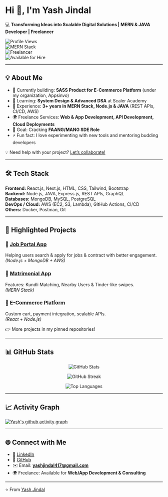 # Hi 👋, I'm Yash Jindal  

💻 **Transforming Ideas into Scalable Digital Solutions | MERN & JAVA Developer | Freelancer**  

![Profile Views](https://komarev.com/ghpvc/?username=yashjindal2711&color=blue)  
![MERN Stack](https://img.shields.io/badge/-MERN%20Stack-333333?style=flat&logo=mongodb&logoColor=47A248)  
![Freelancer](https://img.shields.io/badge/-Freelancer-blue?style=flat&logo=upwork)  
![Available for Hire](https://img.shields.io/badge/-Available%20for%20Hire-brightgreen)  

----

## 💡 About Me  
- 🔭 Currently building: **SASS Product for E-Commerce Platform** (under my organization, Appsinvo)  
- 🌱 Learning: **System Design & Advanced DSA** at Scaler Academy  
- 💼 Experience: **3+ years in MERN Stack, Node.js & JAVA** (REST APIs, CI/CD, AWS)  
- 🌍 Freelance Services: **Web & App Development, API Development, Cloud Deployments**  
- 🎯 Goal: Cracking **FAANG/MANG SDE Role** 
- ⚡ Fun fact: I love experimenting with new tools and mentoring budding developers  

💡 Need help with your project? [Let’s collaborate!](mailto:yashjindal417@gmail.com)  

---

## 🛠️ Tech Stack  

**Frontend:** React.js, Next.js, HTML, CSS, Tailwind, Bootstrap  
**Backend:** Node.js, JAVA, Express.js, REST APIs, GraphQL  
**Databases:** MongoDB, MySQL, PostgreSQL  
**DevOps / Cloud:** AWS (EC2, S3, Lambda), GitHub Actions, CI/CD  
**Others:** Docker, Postman, Git  

---

## 📌 Highlighted Projects  

### 🔹 [Job Portal App](#)  
Helping users search & apply for jobs & contract with better engagement.  
*(Node.js + MongoDB + AWS)*  

### 🔹 [Matrimonial App](#)  
Features: Kundli Matching, Nearby Users & Tinder-like swipes.  
*(MERN Stack)*  

### 🔹 [E-Commerce Platform](#)  
Custom cart, payment integration, scalable APIs.  
*(React + Node.js)*  

👉 More projects in my pinned repositories!  

---

## 📊 GitHub Stats  

<p align="center">
  <img src="https://github-readme-stats.vercel.app/api?username=yashjindal2711&show_icons=true&theme=tokyonight" alt="GitHub Stats" />
</p>

<p align="center">
  <img src="https://github-readme-streak-stats.herokuapp.com/?user=yashjindal2711&theme=tokyonight" alt="GitHub Streak" />
</p>

<p align="center">
  <img src="https://github-readme-stats.vercel.app/api/top-langs/?username=yashjindal2711&layout=compact&theme=tokyonight" alt="Top Languages" />
</p>

---

## 📈 Activity Graph  

[![Yash's github activity graph](https://github-readme-activity-graph.vercel.app/graph?username=yashjindal2711&theme=react-dark)](https://github.com/ashutosh00710/github-readme-activity-graph)

---

## 🌐 Connect with Me  

- 💼 [LinkedIn](https://linkedin.com/in/yashjindal2711)  
- 🐙 [GitHub](https://github.com/yashjindal2711)  
- ✉️ Email: **yashjindal417@gmail.com**  
- 🌍 Freelance: Available for **Web/App Development & Consulting**  

---

⭐️ From [Yash Jindal](https://github.com/yashjindal2711)
